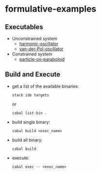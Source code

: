 # formulative-examples

## Executables

- Unconstrained system
  - [harmonic-oscillator](equations/harmonic-oscillator/)
  - [van-der-Pol-oscillator](equations/van-der-Pol-oscillator/)
- Constrained system
  - [particle-on-paraboloid](equations/particle-on-paraboloid/)

## Build and Execute

- get a list of the available binaries:

  ```
  stack ide targets
  ```
  or
  ```
  cabal list-bin .
  ```

- build single binary:

  ```
  cabal build <exec_name>
  ```

- build all binary:

  ```
  cabal build
  ```

- execute:

  ```
  cabal exec -- <exec_name>
  ```
